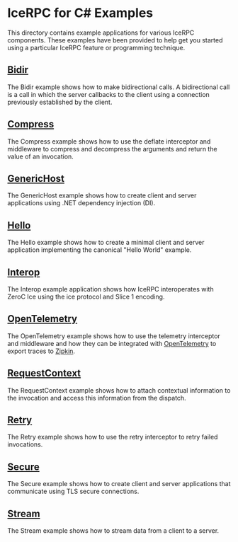 # IceRPC for C# Examples

This directory contains example applications for various IceRPC components. These examples have been provided to help
get you started using a particular IceRPC feature or programming technique.

## [Bidir](./Bidir/)

The Bidir example shows how to make bidirectional calls. A bidirectional call is a call in which the server callbacks to
the client using a connection previously established by the client.

## [Compress](./Compress/)

The Compress example shows how to use the deflate interceptor and middleware to compress and decompress the arguments
and return the value of an invocation.

## [GenericHost](./GenericHost/)

The GenericHost example shows how to create client and server applications using .NET dependency injection (DI).

## [Hello](./Hello/)

The Hello example shows how to create a minimal client and server application implementing the canonical "Hello World"
example.

## [Interop](./Interop/)

The Interop example application shows how IceRPC interoperates with ZeroC Ice using the ice protocol and Slice 1
encoding.

## [OpenTelemetry](./OpenTelemetry/)

The OpenTelemetry example shows how to use the telemetry interceptor and middleware and how they can be integrated with
[OpenTelemetry](https://opentelemetry.io/) to export traces to [Zipkin](https://zipkin.io/).

## [RequestContext](./RequestContext/)

The RequestContext example shows how to attach contextual information to the invocation and access this information from
the dispatch.

## [Retry](./Retry/)

The Retry example shows how to use the retry interceptor to retry failed invocations.

## [Secure](./Secure/)

The Secure example shows how to create client and server applications that communicate using TLS secure connections.

## [Stream](./Stream/)

The Stream example shows how to stream data from a client to a server.
